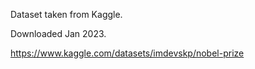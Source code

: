 Dataset taken from Kaggle.

Downloaded Jan 2023.

https://www.kaggle.com/datasets/imdevskp/nobel-prize
